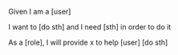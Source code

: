 Given I am a [user]

I want to [do sth] and I need [sth] in order to do it

As a [role], I will provide x to help [user] [do sth]
